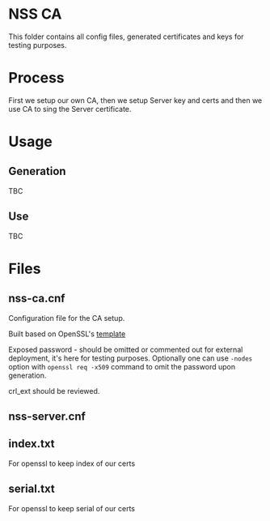 # NSS CA
This folder contains all config files, generated certificates and keys for testing purposes.

# Process
First we setup our own CA, then we setup Server key and certs and then we use CA to sing the Server certificate.

# Usage
## Generation
TBC

## Use
TBC

# Files
## nss-ca.cnf
Configuration file for the CA setup. 

Built based on OpenSSL's [template](https://github.com/openssl/openssl/blob/master/apps/openssl.cnf)

Exposed password - should be omitted or commented out for external deployment, it's here for testing purposes. Optionally one can use `-nodes` option with `openssl req -x509` command to omit the password upon generation.

crl_ext should be reviewed.

## nss-server.cnf

## index.txt
For openssl to keep index of our certs

## serial.txt
For openssl to keep serial of our certs
